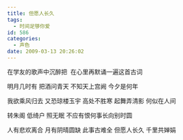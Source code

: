 ```yaml
---
title: 但愿人长久
tags:
  - 时间足够你爱
id: 586
categories:
  - 声色
date: 2009-03-13 20:26:02
---
```


在学友的歌声中沉醉把&nbsp; 在心里再默诵一遍这首古词

明月几时有 把酒问青天
不知天上宫阙 今夕是何年

我欲乘风归去 又恐琼楼玉宇
高处不胜寒 起舞弄清影 何似在人间

转朱阁 低绮户 照无眠
不应有恨何事长向别时圆

人有悲欢离合 月有阴晴圆缺
此事古难全
但愿人长久 千里共婵娟